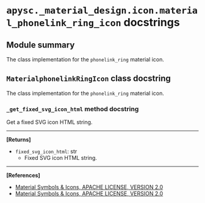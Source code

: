 # `apysc._material_design.icon.material_phonelink_ring_icon` docstrings

## Module summary

The class implementation for the `phonelink_ring` material icon.

## `MaterialphonelinkRingIcon` class docstring

The class implementation for the `phonelink_ring` material icon.

### `_get_fixed_svg_icon_html` method docstring

Get a fixed SVG icon HTML string.<hr>

**[Returns]**

- `fixed_svg_icon_html`: str
  - Fixed SVG icon HTML string.

<hr>

**[References]**

- [Material Symbols & Icons, APACHE LICENSE, VERSION 2.0](https://fonts.google.com/icons?icon.size=24&icon.color=%23e8eaed)
- [Material Symbols & Icons, APACHE LICENSE, VERSION 2.0](https://www.apache.org/licenses/LICENSE-2.0.html)